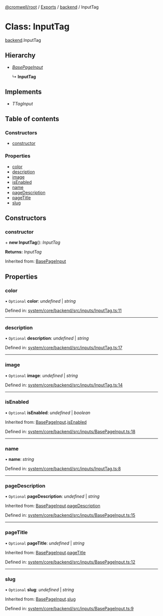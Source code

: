 [@cromwell/root](../README.md) / [Exports](../modules.md) / [backend](../modules/backend.md) / InputTag

# Class: InputTag

[backend](../modules/backend.md).InputTag

## Hierarchy

* [*BasePageInput*](backend.basepageinput.md)

  ↳ **InputTag**

## Implements

* *TTagInput*

## Table of contents

### Constructors

- [constructor](backend.inputtag.md#constructor)

### Properties

- [color](backend.inputtag.md#color)
- [description](backend.inputtag.md#description)
- [image](backend.inputtag.md#image)
- [isEnabled](backend.inputtag.md#isenabled)
- [name](backend.inputtag.md#name)
- [pageDescription](backend.inputtag.md#pagedescription)
- [pageTitle](backend.inputtag.md#pagetitle)
- [slug](backend.inputtag.md#slug)

## Constructors

### constructor

\+ **new InputTag**(): *InputTag*

**Returns:** *InputTag*

Inherited from: [BasePageInput](backend.basepageinput.md)

## Properties

### color

• `Optional` **color**: *undefined* \| *string*

Defined in: [system/core/backend/src/inputs/InputTag.ts:11](https://github.com/CromwellCMS/Cromwell/blob/8568c07/system/core/backend/src/inputs/InputTag.ts#L11)

___

### description

• `Optional` **description**: *undefined* \| *string*

Defined in: [system/core/backend/src/inputs/InputTag.ts:17](https://github.com/CromwellCMS/Cromwell/blob/8568c07/system/core/backend/src/inputs/InputTag.ts#L17)

___

### image

• `Optional` **image**: *undefined* \| *string*

Defined in: [system/core/backend/src/inputs/InputTag.ts:14](https://github.com/CromwellCMS/Cromwell/blob/8568c07/system/core/backend/src/inputs/InputTag.ts#L14)

___

### isEnabled

• `Optional` **isEnabled**: *undefined* \| *boolean*

Inherited from: [BasePageInput](backend.basepageinput.md).[isEnabled](backend.basepageinput.md#isenabled)

Defined in: [system/core/backend/src/inputs/BasePageInput.ts:18](https://github.com/CromwellCMS/Cromwell/blob/8568c07/system/core/backend/src/inputs/BasePageInput.ts#L18)

___

### name

• **name**: *string*

Defined in: [system/core/backend/src/inputs/InputTag.ts:8](https://github.com/CromwellCMS/Cromwell/blob/8568c07/system/core/backend/src/inputs/InputTag.ts#L8)

___

### pageDescription

• `Optional` **pageDescription**: *undefined* \| *string*

Inherited from: [BasePageInput](backend.basepageinput.md).[pageDescription](backend.basepageinput.md#pagedescription)

Defined in: [system/core/backend/src/inputs/BasePageInput.ts:15](https://github.com/CromwellCMS/Cromwell/blob/8568c07/system/core/backend/src/inputs/BasePageInput.ts#L15)

___

### pageTitle

• `Optional` **pageTitle**: *undefined* \| *string*

Inherited from: [BasePageInput](backend.basepageinput.md).[pageTitle](backend.basepageinput.md#pagetitle)

Defined in: [system/core/backend/src/inputs/BasePageInput.ts:12](https://github.com/CromwellCMS/Cromwell/blob/8568c07/system/core/backend/src/inputs/BasePageInput.ts#L12)

___

### slug

• `Optional` **slug**: *undefined* \| *string*

Inherited from: [BasePageInput](backend.basepageinput.md).[slug](backend.basepageinput.md#slug)

Defined in: [system/core/backend/src/inputs/BasePageInput.ts:9](https://github.com/CromwellCMS/Cromwell/blob/8568c07/system/core/backend/src/inputs/BasePageInput.ts#L9)
